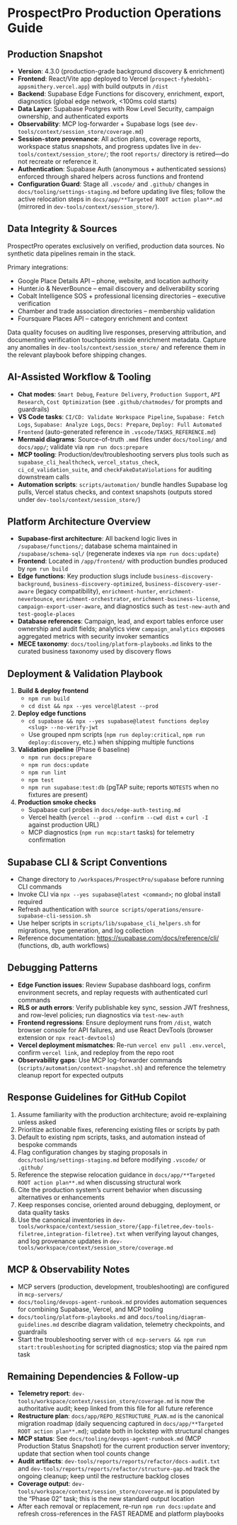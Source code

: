 # ProspectPro Production Operations Guide

## Production Snapshot

- **Version**: 4.3.0 (production-grade background discovery & enrichment)
- **Frontend**: React/Vite app deployed to Vercel (`prospect-fyhedobh1-appsmithery.vercel.app`) with build outputs in `/dist`
- **Backend**: Supabase Edge Functions for discovery, enrichment, export, diagnostics (global edge network, <100ms cold starts)
- **Data Layer**: Supabase Postgres with Row Level Security, campaign ownership, and authenticated exports
- **Observability**: MCP log-forwarder + Supabase logs (see `dev-tools/context/session_store/coverage.md`)
- **Session-store provenance**: All action plans, coverage reports, workspace status snapshots, and progress updates live in `dev-tools/context/session_store/`; the root `reports/` directory is retired—do not recreate or reference it.
- **Authentication**: Supabase Auth (anonymous + authenticated sessions) enforced through shared helpers across functions and frontend
- **Configuration Guard**: Stage all `.vscode/` and `.github/` changes in `docs/tooling/settings-staging.md` before updating live files; follow the active relocation steps in `docs/app/**Targeted ROOT action plan**.md` (mirrored in `dev-tools/context/session_store/`).

## Data Integrity & Sources

ProspectPro operates exclusively on verified, production data sources. No synthetic data pipelines remain in the stack.

Primary integrations:

- Google Place Details API – phone, website, and location authority
- Hunter.io & NeverBounce – email discovery and deliverability scoring
- Cobalt Intelligence SOS + professional licensing directories – executive verification
- Chamber and trade association directories – membership validation
- Foursquare Places API – category enrichment and context

Data quality focuses on auditing live responses, preserving attribution, and documenting verification touchpoints inside enrichment metadata. Capture any anomalies in `dev-tools/context/session_store/` and reference them in the relevant playbook before shipping changes.

## AI-Assisted Workflow & Tooling

- **Chat modes**: `Smart Debug`, `Feature Delivery`, `Production Support`, `API Research`, `Cost Optimization` (see `.github/chatmodes/` for prompts and guardrails)
- **VS Code tasks**: `CI/CD: Validate Workspace Pipeline`, `Supabase: Fetch Logs`, `Supabase: Analyze Logs`, `Docs: Prepare`, `Deploy: Full Automated Frontend` (auto-generated reference in `.vscode/TASKS_REFERENCE.md`)
- **Mermaid diagrams**: Source-of-truth `.mmd` files under `docs/tooling/` and `docs/app/`; validate via `npm run docs:prepare`
- **MCP tooling**: Production/dev/troubleshooting servers plus tools such as `supabase_cli_healthcheck`, `vercel_status_check`, `ci_cd_validation_suite`, and `checkFakeDataViolations` for auditing downstream calls
- **Automation scripts**: `scripts/automation/` bundle handles Supabase log pulls, Vercel status checks, and context snapshots (outputs stored under `dev-tools/context/session_store/`)

## Platform Architecture Overview

- **Supabase-first architecture**: All backend logic lives in `/supabase/functions/`; database schema maintained in `/supabase/schema-sql/` (regenerate indexes via `npm run docs:update`)
- **Frontend**: Located in `/app/frontend/` with production bundles produced by `npm run build`
- **Edge functions**: Key production slugs include `business-discovery-background`, `business-discovery-optimized`, `business-discovery-user-aware` (legacy compatibility), `enrichment-hunter`, `enrichment-neverbounce`, `enrichment-orchestrator`, `enrichment-business-license`, `campaign-export-user-aware`, and diagnostics such as `test-new-auth` and `test-google-places`
- **Database references**: Campaign, lead, and export tables enforce user ownership and audit fields; analytics view `campaign_analytics` exposes aggregated metrics with security invoker semantics
- **MECE taxonomy**: `docs/tooling/platform-playbooks.md` links to the curated business taxonomy used by discovery flows

## Deployment & Validation Playbook

1. **Build & deploy frontend**
   - `npm run build`
   - `cd dist && npx --yes vercel@latest --prod`
2. **Deploy edge functions**
   - `cd supabase && npx --yes supabase@latest functions deploy <slug> --no-verify-jwt`
   - Use grouped npm scripts (`npm run deploy:critical`, `npm run deploy:discovery`, etc.) when shipping multiple functions
3. **Validation pipeline** (Phase 6 baseline)
   - `npm run docs:prepare`
   - `npm run docs:update`
   - `npm run lint`
   - `npm test`
   - `npm run supabase:test:db` (pgTAP suite; reports `NOTESTS` when no fixtures are present)
4. **Production smoke checks**
   - Supabase curl probes in `docs/edge-auth-testing.md`
   - Vercel health (`vercel --prod --confirm --cwd dist` + `curl -I` against production URL)
   - MCP diagnostics (`npm run mcp:start` tasks) for telemetry confirmation

## Supabase CLI & Script Conventions

- Change directory to `/workspaces/ProspectPro/supabase` before running CLI commands
- Invoke CLI via `npx --yes supabase@latest <command>`; no global install required
- Refresh authentication with `source scripts/operations/ensure-supabase-cli-session.sh`
- Use helper scripts in `scripts/lib/supabase_cli_helpers.sh` for migrations, type generation, and log collection
- Reference documentation: https://supabase.com/docs/reference/cli/ (functions, db, auth workflows)

## Debugging Patterns

- **Edge Function issues**: Review Supabase dashboard logs, confirm environment secrets, and replay requests with authenticated curl commands
- **RLS or auth errors**: Verify publishable key sync, session JWT freshness, and row-level policies; run diagnostics via `test-new-auth`
- **Frontend regressions**: Ensure deployment runs from `/dist`, watch browser console for API failures, and use React DevTools (browser extension or `npx react-devtools`)
- **Vercel deployment mismatches**: Re-run `vercel env pull .env.vercel`, confirm `vercel link`, and redeploy from the repo root
- **Observability gaps**: Use MCP log-forwarder commands (`scripts/automation/context-snapshot.sh`) and reference the telemetry cleanup report for expected outputs

## Response Guidelines for GitHub Copilot

1. Assume familiarity with the production architecture; avoid re-explaining unless asked
2. Prioritize actionable fixes, referencing existing files or scripts by path
3. Default to existing npm scripts, tasks, and automation instead of bespoke commands
4. Flag configuration changes by staging proposals in `docs/tooling/settings-staging.md` before modifying `.vscode/` or `.github/`
5. Reference the stepwise relocation guidance in `docs/app/**Targeted ROOT action plan**.md` when discussing structural work
6. Cite the production system’s current behavior when discussing alternatives or enhancements
7. Keep responses concise, oriented around debugging, deployment, or data quality tasks
8. Use the canonical inventories in `dev-tools/workspace/context/session_store/{app-filetree,dev-tools-filetree,integration-filetree}.txt` when verifying layout changes, and log provenance updates in `dev-tools/workspace/context/session_store/coverage.md`

## MCP & Observability Notes

- MCP servers (production, development, troubleshooting) are configured in `mcp-servers/`
- `docs/tooling/devops-agent-runbook.md` provides automation sequences for combining Supabase, Vercel, and MCP tooling
- `docs/tooling/platform-playbooks.md` and `docs/tooling/diagram-guidelines.md` describe diagram validation, telemetry checkpoints, and guardrails
- Start the troubleshooting server with `cd mcp-servers && npm run start:troubleshooting` for scripted diagnostics; stop via the paired npm task

## Remaining Dependencies & Follow-up

- **Telemetry report**: `dev-tools/workspace/context/session_store/coverage.md` is now the authoritative audit; keep linked from this file for all future reference
- **Restructure plan**: `docs/app/REPO_RESTRUCTURE_PLAN.md` is the canonical migration roadmap (daily sequencing captured in `docs/app/**Targeted ROOT action plan**.md`); update both in lockstep with structural changes
- **MCP status**: See `docs/tooling/devops-agent-runbook.md` (MCP Production Status Snapshot) for the current production server inventory; update that section when tool counts change
- **Audit artifacts**: `dev-tools/reports/reports/refactor/docs-audit.txt` and `dev-tools/reports/reports/refactor/structure-gap.md` track the ongoing cleanup; keep until the restructure backlog closes
- **Coverage output**: `dev-tools/workspace/context/session_store/coverage.md` is populated by the “Phase 02” task; this is the new standard output location
- After each removal or replacement, re-run `npm run docs:update` and refresh cross-references in the FAST README and platform playbooks
